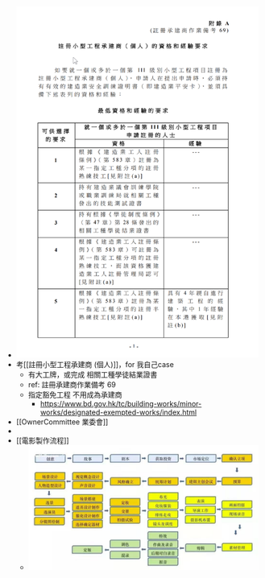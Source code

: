 - ![image.png](../assets/image_1661531049812_0.png)
- 考[[註冊小型工程承建商 (個人)]]，for 我自己case
	- 有大工牌，或完成 相關工種學徒結業證書
	- ref:  註冊承建商作業備考 69
	- 指定豁免工程 不用成為承建商
		- https://www.bd.gov.hk/tc/building-works/minor-works/designated-exempted-works/index.html
- [[OwnerCommittee 業委會]]
-
- [[電影製作流程]]
	- ![image.png](../assets/image_1661590728920_0.png)
